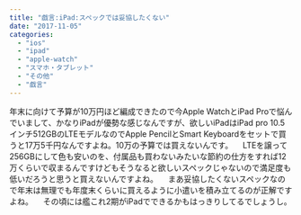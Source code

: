 ```yaml
---
title: "戯言:iPad:スペックでは妥協したくない"
date: "2017-11-05"
categories: 
  - "ios"
  - "ipad"
  - "apple-watch"
  - "スマホ・タブレット"
  - "その他"
  - "戯言"
---
```


年末に向けて予算が10万円ほど編成できたので今Apple WatchとiPad Proで悩んでいまして、かなりiPadが優勢な感じなんですが、欲しいiPadはiPad pro 10.5インチ512GBのLTEモデルなのでApple PencilとSmart Keyboardをセットで買うと17万5千円なんですよね。10万の予算では買えないんです。 　LTEを譲って256GBにして色も安いのを、付属品も買わないみたいな節約の仕方をすれば12万くらいで収まるんですけどもそうなると欲しいスペックじゃないので満足度も低いだろうと思うと買えないんですよね。 　まあ妥協したくないスペックなので年末は無理でも年度末くらいに買えるように小遣いを積み立てるのが正解ですよね。 　その頃には艦これ2期がiPadでできるかもはっきりしてるでしょうし。
